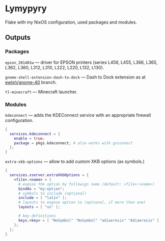 # Lymypyry

Flake with my NixOS configuration, used packages and modules.

## Outputs

### Packages

`epson_201401w` — driver for EPSON printers (series L456, L455, L366, L365, 
L362, L360, L312, L310, L222, L220, L132, L130).

`gnome-shell-extension-dash-to-dock` — Dash to Dock extension as at 
[ewlsh/gnome-40][ewlsh/gnome-40] branch.

`tl-minecraft` — Minecraft launcher.

### Modules

`kdeconnect` — adds the KDEConnect service with an appropriate firewall 
configuration.

```nix
{
  services.kdeconnect = {
    enable = true;
    package = pkgs.kdeconnect; # also works with gsconnect
  };
}
```

`extra-xkb-options` — allow to add custom XKB options (as symbols.)

```nix
{
  services.xserver.extraXkbOptions = {
    <file>.<name> = {
      # expose the option by followign name (default: <file>:<name>)
      bindAs = "my:option";
      # symbols to include (optional)
      include = [ "latin" ];
      # layouts to expose option to (optional, if more than one)
      layouts = [ "us" ];

      # key definitions
      keys.<key> = [ "NoSymbol" "NoSymbol" "adiaeresis" "Adiaeresis" ];
    };
  };
}
```

[ewlsh/gnome-40]: https://github.com/ewlsh/dash-to-dock/tree/ewlsh/gnome-40
